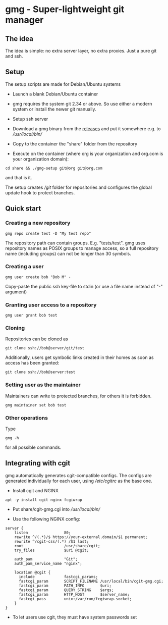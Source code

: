 # gmg - Super-lightweight git manager

## The idea

The idea is simple: no extra server layer, no extra proxies. Just a pure git
and ssh.

## Setup

The setup scripts are made for Debian/Ubuntu systems

* Launch a blank Debian/Ubuntu container

* gmg requires the system git 2.34 or above. So use either a modern system or
  install the newer git manually.

* Setup ssh server

* Download a gmg binary from the
    [releases](https://github.com/alttch/gmg/releases) and put it somewhere
    e.g. to */usr/local/bin/*

* Copy to the container the "share" folder from the repository

* Execute on the container (where org is your organization and org.com is your
organization domain):

```shell
cd share && ./gmg-setup git@org git@org.com
```

and that is it.

The setup creates */git* folder for repositories and configures the global
update hook to protect branches.

## Quick start

### Creating a new repository

```
gmg repo create test -D "My test repo"
```

The repository path can contain groups. E.g. "tests/test". gmg uses repository
names as POSIX groups to manage access, so a full repository name (including
groups) can not be longer than 30 symbols.

### Creating a user

```
gmg user create bob "Bob M" -
```

Copy-paste the public ssh key-file to stdin (or use a file name instead of "-"
argument)

### Granting user access to a repository

```
gmg user grant bob test
```

### Cloning

Repositories can be cloned as

```
git clone ssh://bob@server/git/test
```

Additionally, users get symbolic links created in their homes as soon as access
has been granted:

```
git clone ssh://bob@server:test
```

### Setting user as the maintainer

Maintainers can write to protected branches, for others it is forbidden.

```
gmg maintainer set bob test
```

### Other operations

Type

```
gmg -h
```

for all possible commands.

## Integrating with cgit

gmg automatically generates cgit-compatible configs. The configs are generated
individually for each user, using */etc/cgitrc* as the base one.

* Install cgit and NGINX

```
apt -y install cgit nginx fcgiwrap
```

* Put share/cgit-gmg.cgi into */usr/local/bin/*

* Use the following NGINX config:

```
server {
    listen                80;
    rewrite ^/(.*)/$ https://your-external.domain/$1 permanent;
    rewrite ^/cgit-css/(.*) /$1 last;
    root                  /usr/share/cgit;
    try_files             $uri @cgit;

    auth_pam              "Git";
    auth_pam_service_name "nginx";

    location @cgit {
      include             fastcgi_params;
      fastcgi_param       SCRIPT_FILENAME /usr/local/bin/cgit-gmg.cgi;
      fastcgi_param       PATH_INFO       $uri;
      fastcgi_param       QUERY_STRING    $args;
      fastcgi_param       HTTP_HOST       $server_name;
      fastcgi_pass        unix:/var/run/fcgiwrap.socket;
    }
}
```

* To let users use cgit, they must have system passwords set

